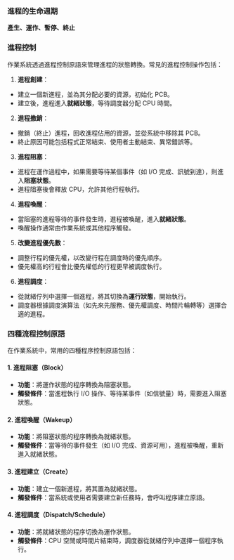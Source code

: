 ### 進程的生命週期

**產生、運作、暫停、終止**

### 進程控制

作業系統透過進程控制原語來管理進程的狀態轉換。常見的進程控制操作包括：

1. **進程創建**：

 - 建立一個新進程，並為其分配必要的資源，初始化 PCB。
 - 建立後，進程進入**就緒狀態**，等待調度器分配 CPU 時間。

2. **進程撤銷**：

 - 撤銷（終止）進程，回收進程佔用的資源，並從系統中移除其 PCB。
 - 終止原因可能包括程式正常結束、使用者主動結束、異常錯誤等。

3. **進程阻塞**：

 - 進程在運作過程中，如果需要等待某個事件（如 I/O 完成、訊號到達），則進入**阻塞狀態**。
 - 進程阻塞後會釋放 CPU，允許其他行程執行。

4. **進程喚醒**：

 - 當阻塞的進程等待的事件發生時，進程被喚醒，進入**就緒狀態**。
 - 喚醒操作通常由作業系統或其他程序觸發。

5. **改變進程優先數**：

 - 調整行程的優先權，以改變行程在調度時的優先順序。
 - 優先權高的行程會比優先權低的行程更早被調度執行。

6. **進程調度**：
 - 從就緒佇列中選擇一個進程，將其切換為**運行狀態**，開始執行。
 - 調度器根據調度演算法（如先來先服務、優先權調度、時間片輪轉等）選擇合適的進程。

### 四種流程控制原語

在作業系統中，常用的四種程序控制原語包括：

#### 1. **進程阻塞（Block）**

- **功能**：將運作狀態的程序轉換為阻塞狀態。
- **觸發條件**：當進程執行 I/O 操作、等待某事件（如信號量）時，需要進入阻塞狀態。

#### 2. **進程喚醒（Wakeup）**

- **功能**：將阻塞狀態的程序轉換為就緒狀態。
- **觸發條件**：當等待的事件發生（如 I/O 完成、資源可用），進程被喚醒，重新進入就緒狀態。

#### 3. **進程建立（Create）**

- **功能**：建立一個新進程，將其置為就緒狀態。
- **觸發條件**：當系統或使用者需要建立新任務時，會呼叫程序建立原語。

#### 4. **進程調度（Dispatch/Schedule）**

- **功能**：將就緒狀態的程序切換為運作狀態。
- **觸發條件**：CPU 空閒或時間片結束時，調度器從就緒佇列中選擇一個程序執行。